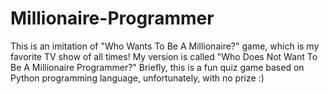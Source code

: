 # Millionaire-Programmer
This is an imitation of "Who Wants To Be A Millionaire?" game, which is my favorite TV show of all times! My version is called "Who Does Not Want To Be A Millionaire Programmer?"  Briefly, this is a fun quiz game based on Python programming language, unfortunately, with no prize :)
